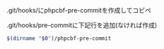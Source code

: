 .git/hooks/にphpcbf-pre-commitを作成してコピペ

.git/hooks/pre-commitに下記行を追加(なければ作成)

```bash
$(dirname "$0")/phpcbf-pre-commit
```
